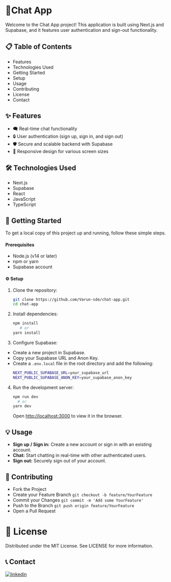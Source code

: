 # 📱Chat App
Welcome to the Chat App project! This application is built using Next.js and Supabase, and it features user authentication and sign-out functionality.

## 📋 Table of Contents
- Features
- Technologies Used
- Getting Started
- Setup
- Usage
- Contributing
- License
- Contact

## ✨ Features
- 🗨️ Real-time chat functionality
- 🔒 User authentication (sign up, sign in, and sign out)
- 🛡️ Secure and scalable backend with Supabase
- 📱 Responsive design for various screen sizes
 
## 🛠️ Technologies Used
- Next.js
- Supabase
- React
- JavaScript
- TypeScript


## 🚀 Getting Started
To get a local copy of this project up and running, follow these simple steps.

#### Prerequisites
- Node.js (v14 or later)
- npm or yarn
- Supabase account

#### ⚙️ Setup
 1) Clone the repository:
    ```bash
    git clone https://github.com/Varun-sde/chat-app.git
    cd chat-app
    ``` 
 2) Install dependencies:
     ```bash
     npm install
        # or
     yarn install
     ```
 3) Configure Supabase:
 - Create a new project in Supabase.
 - Copy your Supabase URL and Anon Key.
 - Create a `.env.local` file in the root directory and add the following:
   ```bash 
   NEXT_PUBLIC_SUPABASE_URL=your_supabase_url   
   NEXT_PUBLIC_SUPABASE_ANON_KEY=your_supabase_anon_key
   ```
 4) Run the development server:
    ```bash
    npm run dev
      # or
    yarn dev
    ```
    Open [http://localhost:3000](http://localhost:3000) to view it in the browser.
    
## 💡 Usage
- **Sign up / Sign in:** Create a new account or sign in with an existing account.
- **Chat:** Start chatting in real-time with other authenticated users.
- **Sign out:** Securely sign out of your account.
 
## 🤝 Contributing
 - Fork the Project
 - Create your Feature Branch `git checkout -b feature/YourFeature`
 - Commit your Changes `git commit -m 'Add some YourFeature'`
 - Push to the Branch `git push origin feature/YourFeature`
 - Open a Pull Request
 
# 📝 License
Distributed under the MIT License. See LICENSE for more information.

## 📞 Contact
[![linkedin](https://img.shields.io/badge/linkedin-0A66C2?style=for-the-badge&logo=linkedin&logoColor=white)]([https://www.linkedin.com/](https://www.linkedin.com/in/varun-kangotra-dev))

